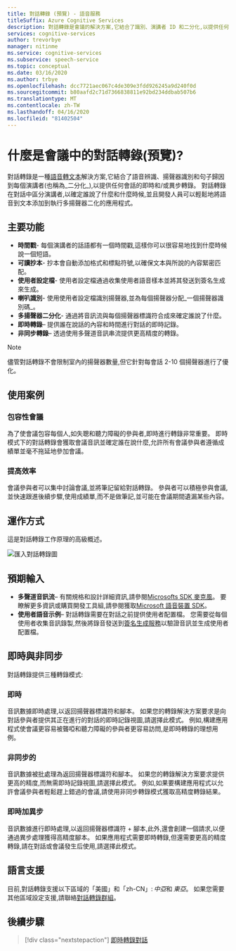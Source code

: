```yaml
---
title: 對話轉錄 (預覽) - 語音服務
titleSuffix: Azure Cognitive Services
description: 對話轉錄是會議的解決方案,它結合了識別、演講者 ID 和二分化,以提供任何會話的轉錄。
services: cognitive-services
author: trevorbye
manager: nitinme
ms.service: cognitive-services
ms.subservice: speech-service
ms.topic: conceptual
ms.date: 03/16/2020
ms.author: trbye
ms.openlocfilehash: dcc7721aec067c4de309e3fdd926245a9d240f0d
ms.sourcegitcommit: b80aafd2c71d7366838811e92bd234ddbab507b6
ms.translationtype: MT
ms.contentlocale: zh-TW
ms.lasthandoff: 04/16/2020
ms.locfileid: "81402504"
---
```

# <a name="what-is-conversation-transcription-in-meetings-preview"></a>什麼是會議中的對話轉錄(預覽)?

對話轉錄是一種[語音轉文本](speech-to-text.md)解決方案,它結合了語音辨識、揚聲器識別和句子歸因到每個演講者(也稱為_二分化_),以提供任何會話的即時和/或異步轉錄。 對話轉錄在對話中區分演講者,以確定誰說了什麼和什麼時候,並且開發人員可以輕鬆地將語音到文本添加到執行多揚聲器二化的應用程式。

## <a name="key-features"></a>主要功能

- **時間戳**- 每個演講者的話語都有一個時間戳,這樣你可以很容易地找到什麼時候說一個短語。
- **可讀抄本**- 抄本會自動添加格式和標點符號,以確保文本與所說的內容緊密匹配。
- **使用者設定檔**- 使用者設定檔通過收集使用者語音樣本並將其發送到簽名生成來生成。
- **喇叭識別**- 使用使用者設定檔識別揚聲器,並為每個揚聲器分配_一個揚聲器識別碼_。
- **多揚聲器二分化**- 通過將音訊流與每個揚聲器標識符合成來確定誰說了什麼。
- **即時轉錄**– 提供誰在說話的內容和時間進行對話的即時記錄。
- **非同步轉錄**– 透過使用多聲道音訊串流提供更高精度的轉錄。

> [!NOTE]
> 儘管對話轉錄不會限制室內的揚聲器數量,但它針對每會話 2-10 個揚聲器進行了優化。

## <a name="use-cases"></a>使用案例

### <a name="inclusive-meetings"></a>包容性會議

為了使會議包容每個人,如失聰和聽力障礙的參與者,即時進行轉錄非常重要。 即時模式下的對話轉錄會獲取會議音訊並確定誰在說什麼,允許所有會議參與者遵循成績單並毫不拖延地參加會議。

### <a name="improved-efficiency"></a>提高效率

會議參與者可以集中討論會議,並將筆記留給對話轉錄。 參與者可以積極參與會議,並快速跟進後續步驟,使用成績單,而不是做筆記,並可能在會議期間遺漏某些內容。

## <a name="how-it-works"></a>運作方式

這是對話轉錄工作原理的高級概述。

![匯入對話轉錄圖](media/scenarios/conversation-transcription-service.png)

## <a name="expected-inputs"></a>預期輸入

- **多聲道音訊流**– 有關規格和設計詳細資訊,請參閱[Microsofts SDK 麥克風](https://aka.ms/cts/microphone)。 要瞭解更多資訊或購買開發工具組,請參閱獲取[Microsoft 語音裝置 SDK](https://aka.ms/cts/getsdk)。
- **使用者語音示例**– 對話轉錄需要在對話之前提供使用者配置檔。 您需要從每個使用者收集音訊錄製,然後將錄音發送到[簽名生成服務](https://aka.ms/cts/signaturegenservice)以驗證音訊並生成使用者配置檔。

## <a name="real-time-vs-asynchronous"></a>即時與非同步

對話轉錄提供三種轉錄模式:

### <a name="real-time"></a>即時

音訊數據即時處理,以返回揚聲器標識符和腳本。 如果您的轉錄解決方案要求是向對話參與者提供其正在進行的對話的即時記錄視圖,請選擇此模式。 例如,構建應用程式使會議更容易被聾啞和聽力障礙的參與者更容易訪問,是即時轉錄的理想用例。

### <a name="asynchronous"></a>非同步的

音訊數據被批處理為返回揚聲器標識符和腳本。 如果您的轉錄解決方案要求提供更高的精度,而無需即時記錄視圖,請選擇此模式。 例如,如果要構建應用程式以允許會議參與者輕鬆趕上錯過的會議,請使用非同步轉錄模式獲取高精度轉錄結果。

### <a name="real-time-plus-asynchronous"></a>即時加異步

音訊數據進行即時處理,以返回揚聲器標識符 + 腳本,此外,還會創建一個請求,以便通過異步處理獲得高精度腳本。 如果應用程式需要即時轉錄,但還需要更高的精度轉錄,請在對話或會議發生后使用,請選擇此模式。

## <a name="language-support"></a>語言支援

目前,對話轉錄支援以下區域的「美國」和「zh-CN」: *中亞*和 *東亞*。 如果您需要其他區域設定支援,請聯絡[對話轉錄群組](mailto:CTSFeatureCrew@microsoft.com)。

## <a name="next-steps"></a>後續步驟

> [!div class="nextstepaction"]
> [即時轉錄對話](how-to-use-conversation-transcription-service.md)
